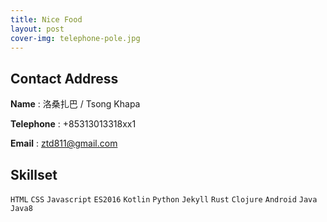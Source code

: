 ```yaml
---
title: Nice Food
layout: post
cover-img: telephone-pole.jpg
---
```


## Contact Address

**Name** : 洛桑扎巴 / Tsong Khapa

**Telephone** : +85313013318xx1

**Email** : ztd811@gmail.com

## Skillset

`HTML` `CSS` `Javascript` `ES2016` `Kotlin` `Python` `Jekyll` `Rust` `Clojure` `Android` `Java` `Java8`